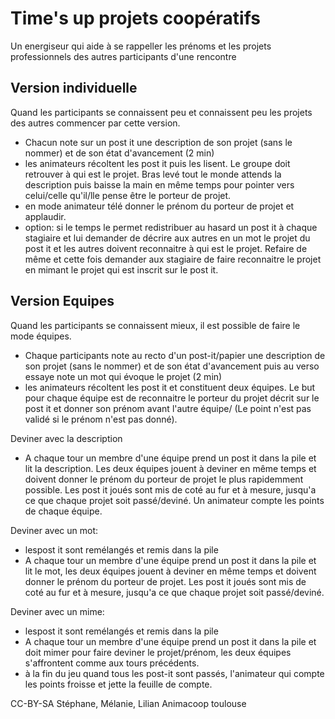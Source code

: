# Time's up projets coopératifs

Un energiseur qui aide à se rappeller les prénoms et les projets professionnels des autres participants d'une rencontre

## Version individuelle

Quand les participants se connaissent peu et connaissent peu les projets des autres commencer par cette version.

- Chacun note sur un post it une description de son projet (sans le nommer) et de son état d'avancement (2 min)
- les animateurs récoltent les post it puis les lisent. Le groupe doit retrouver à qui est le projet. Bras levé tout le monde attends la description puis baisse la main en même temps pour pointer vers celui/celle qu'il/lle pense être le porteur de projet.
- en mode animateur télé donner le prénom du porteur de projet et applaudir.
- option: si le temps le permet redistribuer au hasard un post it à chaque stagiaire et lui demander de décrire aux autres en un mot le projet du post it et les autres doivent reconnaitre à qui est le projet. Refaire de même et cette fois demander aux stagiaire de faire reconnaitre le projet en mimant le projet qui est inscrit sur le post it.

## Version Equipes

Quand les participants se connaissent mieux, il est possible de faire le mode équipes.

- Chaque participants note au recto d'un post-it/papier une description de son projet (sans le nommer) et de son état d'avancement puis au verso essaye note un mot qui évoque le projet (2 min)
- les animateurs récoltent les post it et constituent deux équipes. Le but pour chaque équipe est de reconnaitre le porteur du projet décrit sur le post it et donner son prénom avant l'autre équipe/ (Le point n'est pas validé si le prénom n'est pas donné). 

Deviner avec la description
- A chaque tour un membre d'une équipe prend un post it dans la pile et lit la description. Les deux équipes jouent à deviner en même temps et doivent donner le prénom du porteur de projet le plus rapidemment possible. Les post it joués sont mis de coté au fur et à mesure, jusqu'a ce que chaque projet soit passé/deviné. Un animateur compte les points de chaque équipe.

Deviner avec un mot:
- lespost it sont remélangés et remis dans la pile
- A chaque tour un membre d'une équipe prend un post it dans la pile et lit le mot, les deux équipes jouent à deviner en même temps et doivent donner le prénom du porteur de projet. Les post it joués sont mis de coté au fur et à mesure, jusqu'a ce que chaque projet soit passé/deviné.

Deviner avec un mime:
- lespost it sont remélangés et remis dans la pile
- A chaque tour un membre d'une équipe prend un post it dans la pile et doit mimer pour faire deviner le projet/prénom, les deux équipes s'affrontent comme aux tours précédents.
- à la fin du jeu quand tous les post-it sont passés, l'animateur qui compte les points froisse et jette la feuille de compte.





CC-BY-SA Stéphane, Mélanie, Lilian Animacoop toulouse
